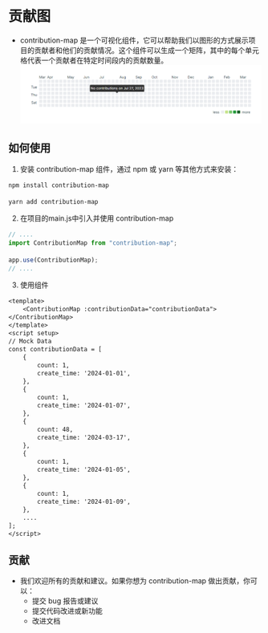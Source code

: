 # 贡献图

-   contribution-map 是一个可视化组件，它可以帮助我们以图形的方式展示项目的贡献者和他们的贡献情况。这个组件可以生成一个矩阵，其中的每个单元格代表一个贡献者在特定时间段内的贡献数量。
    ![alt text](/package/public/image.png)

## 如何使用

1.  安装 contribution-map 组件，通过 npm 或 yarn 等其他方式来安装：

```bash
npm install contribution-map

yarn add contribution-map
```

2.  在项目的main.js中引入并使用 contribution-map
```js
// ....
import ContributionMap from "contribution-map";

app.use(ContributionMap);
// ....
```
3.  使用组件
```vue
<template>
    <ContributionMap :contributionData="contributionData"></ContributionMap>
</template>
<script setup>
// Mock Data
const contributionData = [
    {
        count: 1,
        create_time: '2024-01-01',
    },
    {
        count: 1,
        create_time: '2024-01-07',
    },
    {
        count: 48,
        create_time: '2024-03-17',
    },
    {
        count: 1,
        create_time: '2024-01-05',
    },
    {
        count: 1,
        create_time: '2024-01-09',
    },
    ....
];
</script>
```

## 贡献

-   我们欢迎所有的贡献和建议。如果你想为 contribution-map 做出贡献，你可以：
    -   提交 bug 报告或建议
    -   提交代码改进或新功能
    -   改进文档

